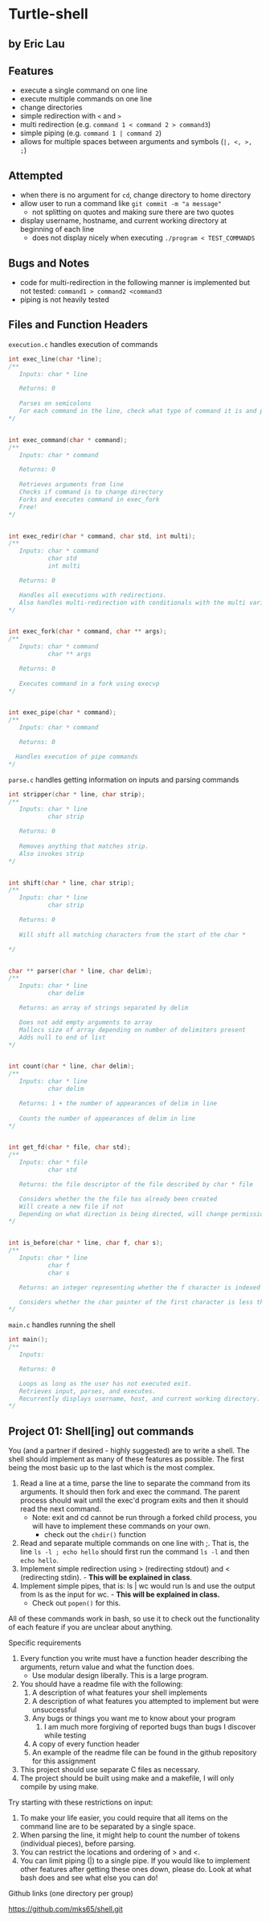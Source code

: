 # Turtle-shell

## by Eric Lau

## Features

- execute a single command on one line
- execute multiple commands on one line
- change directories
- simple redirection with `<` and `>`
- multi redirection (e.g. `command 1 < command 2 > command3`)
- simple piping (e.g. `command 1 | command 2`)
- allows for multiple spaces between arguments and symbols (`|, <, >, ;`)

## Attempted

- when there is no argument for `cd`, change directory to home directory
- allow user to run a command like `git commit -m "a message"`
  - not splitting on quotes and making sure there are two quotes
- display username, hostname, and current working directory at beginning of each line
  - does not display nicely when executing `./program < TEST_COMMANDS`

## Bugs and Notes

- code for multi-redirection in the following manner is implemented but not tested: `command1 > command2 <command3`
- piping is not heavily tested

## Files and Function Headers

`execution.c` handles execution of commands

```c
int exec_line(char *line);
/**
   Inputs: char * line

   Returns: 0
   
   Parses on semicolons
   For each command in the line, check what type of command it is and proceed accordingly
*/


int exec_command(char * command);
/**
   Inputs: char * command

   Returns: 0
   
   Retrieves arguments from line 
   Checks if command is to change directory
   Forks and executes command in exec_fork
   Free!
*/


int exec_redir(char * command, char std, int multi);
/**
   Inputs: char * command
           char std
           int multi

   Returns: 0

   Handles all executions with redirections.
   Also handles multi-redirection with conditionals with the multi variable
*/


int exec_fork(char * command, char ** args);
/**
   Inputs: char * command
           char ** args

   Returns: 0
   
   Executes command in a fork using execvp
*/


int exec_pipe(char * command);
/**
   Inputs: char * command

   Returns: 0

  Handles execution of pipe commands
*/
```

`parse.c` handles getting information on inputs and parsing commands

```c
int stripper(char * line, char strip);
/**
   Inputs: char * line
           char strip

   Returns: 0
   
   Removes anything that matches strip.
   Also invokes strip
*/


int shift(char * line, char strip);
/**
   Inputs: char * line
           char strip

   Returns: 0
   
   Will shift all matching characters from the start of the char *

*/


char ** parser(char * line, char delim);
/**
   Inputs: char * line
           char delim

   Returns: an array of strings separated by delim

   Does not add empty arguments to array
   Mallocs size of array depending on number of delimiters present
   Adds null to end of list
*/


int count(char * line, char delim);
/**
   Inputs: char * line
           char delim

   Returns: 1 + the number of appearances of delim in line
   
   Counts the number of appearances of delim in line
*/


int get_fd(char * file, char std);
/**
   Inputs: char * file
           char std

   Returns: the file descriptor of the file described by char * file

   Considers whether the the file has already been created
   Will create a new file if not
   Depending on what direction is being directed, will change permissions of file accordingly
*/


int is_before(char * line, char f, char s);
/**
   Inputs: char * line
           char f
           char s

   Returns: an integer representing whether the f character is indexed before the s character

   Considers whether the char pointer of the first character is less than that of the second
*/
```

`main.c` handles running the shell

```c
int main();
/**
   Inputs:

   Returns: 0

   Loops as long as the user has not executed exit.
   Retrieves input, parses, and executes.
   Recurrently displays username, host, and current working directory.
*/
```

## Project 01: Shell[ing] out commands

You (and a partner if desired - highly suggested) are to write a shell. The shell should implement as many of these features as possible. The first being the most basic up to the last which is the most complex.

1. Read a line at a time, parse the line to separate the command from its arguments. It should then fork and exec the command. The parent process should wait until the exec'd program exits and then it should read the next command.
   - Note: exit and cd cannot be run through a forked child process, you will have to implement these commands on your own.
     - check out the `chdir()` function
2. Read and separate multiple commands on one line with ;. That is, the line `ls -l ; echo hello` should first run the command `ls -l` and then `echo hello`.
3. Implement simple redirection using > (redirecting stdout) and < (redirecting stdin). - **This will be explained in class**.
4. Implement simple pipes, that is: ls | wc would run ls and use the output from ls as the input for wc. - **This will be explained in class.**
   - Check out `popen()` for this.

All of these commands work in bash, so use it to check out the functionality of each feature if you are unclear about anything.

Specific requirements

1. Every function you write must have a function header describing the arguments, return value and what the function does.
   - Use modular design liberally. This is a large program.
2. You should have a readme file with the following:
   1. A description of what features your shell implements
   2. A description of what features you attempted to implement but were unsuccessful
   3. Any bugs or things you want me to know about your program
      1. I am much more forgiving of reported bugs than bugs I discover while testing
   4. A copy of every function header
   5. An example of the readme file can be found in the github repository for this assignment
3. This project should use separate C files as necessary.
4. The project should be built using make and a makefile, I will only compile by using make.

Try starting with these restrictions on input:

1. To make your life easier, you could require that all items on the command line are to be separated by a single space.
2. When parsing the line, it might help to count the number of tokens (individual pieces), before parsing.
3. You can restrict the locations and ordering of > and <.
4. You can limit piping (|) to a single pipe.
If you would like to implement other features after getting these ones down, please do. Look at what bash does and see what else you can do!

Github links (one directory per group)

<https://github.com/mks65/shell.git>
